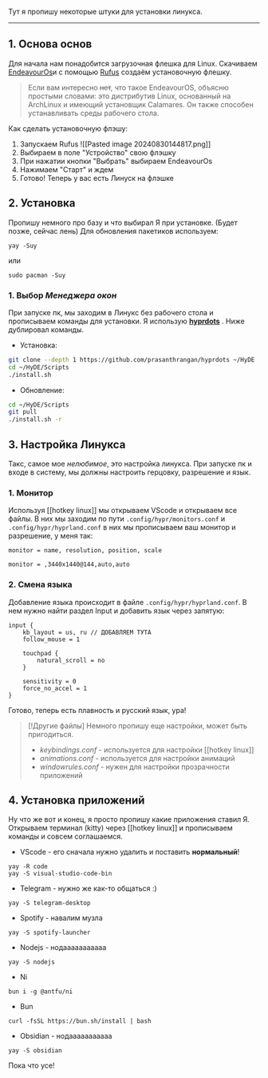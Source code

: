Тут я пропишу некоторые штуки для установки линукса.

---
## 1.  Основа основ
Для начала нам понадобится загрузочная флешка для Linux.  Скачиваем  [EndeavourOs](https://endeavouros.com/)и с помощью [Rufus](https://rufus.ie/ru/) создаём установочную флешку.  
> Если вам интересно ~~нет~~, что такое EndeavourOS, объясню простыми словами: это дистрибутив Linux, основанный на ArchLinux и имеющий установщик Calamares. Он также способен устанавливать среды рабочего стола.

Как сделать установочную флэшу:
1. Запускаем Rufus
![[Pasted image 20240830144817.png]]
2. Выбираем в поле "Устройство" свою флэшку
3. При нажатии кнопки "Выбрать" выбираем EndeavourOs
4. Нажимаем "Старт" и ждем
5. Готово! Теперь у вас есть Линуск на флэшке

## 2. Установка
Пропишу немного  про базу и что выбирал Я при установке. (Будет позже, сейчас лень)
Для обновления пакетиков используем: 
```shell
yay -Suy
```
или 
```shell
sudo pacman -Suy
```
### 1. Выбор *Менеджера окон*
При запуске пк, мы заходим в Линукс без рабочего стола и прописываем команды для установки. Я использую **[hyprdots](https://github.com/prasanthrangan/hyprdots)** . Ниже дублировал команды. 
- Установка:
```bash
git clone --depth 1 https://github.com/prasanthrangan/hyprdots ~/HyDE
cd ~/HyDE/Scripts
./install.sh
```
- Обновление:
```bash
cd ~/HyDE/Scripts
git pull
./install.sh -r
```
## 3.  Настройка Линукса
Такс, самое мое *нелюбимое*, это настройка линукса. При запуске пк и входе в систему, мы должны настроить герцовку, разрешение и язык. 
### 1. Монитор 
Используя [[hotkey linux]] мы открываем VScode и открываем все файлы. В них мы заходим по пути `.config/hypr/monitors.conf` и `.config/hypr/hyprland.conf`  в них мы прописываем ваш монитор и разрешение, у меня так:
```Properties
monitor = name, resolution, position, scale

monitor = ,3440x1440@144,auto,auto
```
### 2. Смена языка 
Добавление языка происходит в файле `.config/hypr/hyprland.conf`. В нем нужно найти раздел Input и добавить язык через запятую:
```Properties
input {
	kb_layout = us, ru // ДОБАВЛЯЕМ ТУТА
	follow_mouse = 1

	touchpad {
		natural_scroll = no
	}
	
	sensitivity = 0
	force_no_accel = 1
}
```
Готово, теперь есть плавность и русский язык, ура!

> [!Другие файлы]
> Немного пропишу еще настройки, может быть пригодиться.
> - *keybindings.conf* - используется для настройки [[hotkey linux]]
> - *animations.conf* - используется для настройки анимаций
> - *windowrules.conf* - нужен для настройки прозрачности приложений
## 4.  Установка приложений
Ну что же вот и конец, я просто пропишу какие приложения ставил Я. Открываем терминал (kitty) через [[hotkey linux]] и прописываем команды и совсем соглашаемся.
- VScode - его сначала нужно удалить и поставить **нормальный**!
```shell
yay -R code
yay -S visual-studio-code-bin
```
- Telegram - нужно же как-то общаться :)
```shell
yay -S telegram-desktop
```
- Spotify - навалим музла
```shell
yay -S spotify-launcher
```
- Nodejs - нодааааааааааа
```shell
yay -S nodejs
```
- Ni 
```shell
bun i -g @antfu/ni
```
- Bun
```shell
curl -fsSL https://bun.sh/install | bash
```
- Obsidian - нодааааааааааа
```shell
yay -S obsidian
```
Пока что усе!